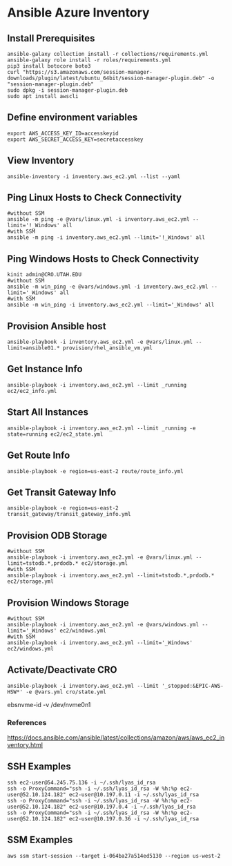 # Ansible Azure Inventory

## Install Prerequisites
```
ansible-galaxy collection install -r collections/requirements.yml
ansible-galaxy role install -r roles/requirements.yml
pip3 install botocore boto3
curl "https://s3.amazonaws.com/session-manager-downloads/plugin/latest/ubuntu_64bit/session-manager-plugin.deb" -o "session-manager-plugin.deb"
sudo dpkg -i session-manager-plugin.deb
sudo apt install awscli
```

## Define environment variables
```
export AWS_ACCESS_KEY_ID=accesskeyid
export AWS_SECRET_ACCESS_KEY=secretaccesskey
```

## View Inventory
```
ansible-inventory -i inventory.aws_ec2.yml --list --yaml
```

## Ping Linux Hosts to Check Connectivity
```
#without SSM
ansible -m ping -e @vars/linux.yml -i inventory.aws_ec2.yml --limit='!_Windows' all
#with SSM
ansible -m ping -i inventory.aws_ec2.yml --limit='!_Windows' all
```

## Ping Windows Hosts to Check Connectivity
```
kinit admin@CRO.UTAH.EDU
#without SSM
ansible -m win_ping -e @vars/windows.yml -i inventory.aws_ec2.yml --limit='_Windows' all
#with SSM
ansible -m win_ping -i inventory.aws_ec2.yml --limit='_Windows' all
```

## Provision Ansible host
```
ansible-playbook -i inventory.aws_ec2.yml -e @vars/linux.yml --limit=ansible01.* provision/rhel_ansible_vm.yml
```

## Get Instance Info
```
ansible-playbook -i inventory.aws_ec2.yml --limit _running ec2/ec2_info.yml
```

## Start All Instances
```
ansible-playbook -i inventory.aws_ec2.yml --limit _running -e state=running ec2/ec2_state.yml
```

## Get Route Info
```
ansible-playbook -e region=us-east-2 route/route_info.yml
```

## Get Transit Gateway Info
```
ansible-playbook -e region=us-east-2 transit_gateway/transit_gateway_info.yml
```

## Provision ODB Storage
```
#without SSM
ansible-playbook -i inventory.aws_ec2.yml -e @vars/linux.yml --limit=tstodb.*,prdodb.* ec2/storage.yml
#with SSM
ansible-playbook -i inventory.aws_ec2.yml --limit=tstodb.*,prdodb.* ec2/storage.yml
```

## Provision Windows Storage
```
#without SSM
ansible-playbook -i inventory.aws_ec2.yml -e @vars/windows.yml --limit='_Windows' ec2/windows.yml
#with SSM
ansible-playbook -i inventory.aws_ec2.yml --limit='_Windows' ec2/windows.yml
```

## Activate/Deactivate CRO
```
ansible-playbook -i inventory.aws_ec2.yml --limit '_stopped:&EPIC-AWS-HSW*' -e @vars.yml cro/state.yml
```

ebsnvme-id -v /dev/nvme0n1

### References
https://docs.ansible.com/ansible/latest/collections/amazon/aws/aws_ec2_inventory.html

## SSH Examples
```
ssh ec2-user@54.245.75.136 -i ~/.ssh/lyas_id_rsa
ssh -o ProxyCommand="ssh -i ~/.ssh/lyas_id_rsa -W %h:%p ec2-user@52.10.124.182" ec2-user@10.197.0.11 -i ~/.ssh/lyas_id_rsa
ssh -o ProxyCommand="ssh -i ~/.ssh/lyas_id_rsa -W %h:%p ec2-user@52.10.124.182" ec2-user@10.197.0.4 -i ~/.ssh/lyas_id_rsa
ssh -o ProxyCommand="ssh -i ~/.ssh/lyas_id_rsa -W %h:%p ec2-user@52.10.124.182" ec2-user@10.197.0.36 -i ~/.ssh/lyas_id_rsa
```

## SSM Examples
```
aws ssm start-session --target i-064ba27a514ed5130 --region us-west-2
```